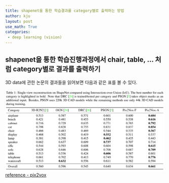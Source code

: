 ```yaml
---
title: shapenet을 통한 학습결과를 category별로 출력하는 방법
author: kju
layout: post
use_math: True
categories:
 - deep learning (vision)
---
```

## shapenet을 통한 학습진행과정에서 chair, table, ... 처럼 category별로 결과를 출력하기
3D data에 관한 논문의 결과들을 읽어보면 다음과 같은 표를 볼 수 있다.

![table](/post_images/shapenet_category/category_table.PNG "pix2vox_table")
[reference - pix2vox](https://arxiv.org/abs/1901.11153)
